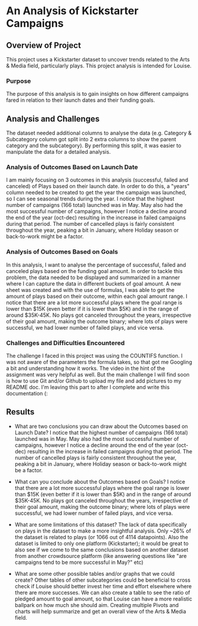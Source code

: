# An Analysis of Kickstarter Campaigns

## Overview of Project
This project uses a Kickstarter dataset to uncover trends related to the Arts & Media field, particularly plays. This project analysis is intended for Louise.

### Purpose
The purpose of this analysis is to gain insights on how different campaigns fared in relation to their launch dates and their funding goals.

## Analysis and Challenges
The dataset needed additional columns to analyse the data (e.g. Category & Subcategory column got split into 2 extra columns to show the parent category and the subcategory). By performing this split, it was easier to manipulate the data for a detailed analysis.

### Analysis of Outcomes Based on Launch Date
I am mainly focusing on 3 outcomes in this analysis (successful, failed and canceled) of Plays based on their launch date. In order to do this, a "years" column needed to be created to get the year the campaign was launched, so I can see seasonal trends during the year. 
I notice that the highest number of campaigns (166 total) launched was in May. May also had the most successful number of campaigns, however I notice a decline around the end of the year (oct-dec) resulting in the increase in failed campaigns during that period. The number of cancelled plays is fairly consistent throughout the year, peaking a bit in January, where Holiday season or back-to-work might be a factor.

### Analysis of Outcomes Based on Goals
In this analysis, I want to analyse the percentage of successful, failed and canceled plays based on the funding goal amount. In order to tackle this problem, the data needed to be displayed and summarized in a manner where I can capture the data in different buckets of goal amount. A new sheet was created and with the use of formulas, I was able to get the amount of plays based on their outcome, within each goal amount range.
I notice that there are a lot more successful plays where the goal range is lower than $15K (even better if it is lower than $5K) and in the range of around $35K-45K. No plays got canceled throughout the years, irrespective of their goal amount, making the outcome binary; where lots of plays were successful, we had lower number of failed plays, and vice versa.

### Challenges and Difficulties Encountered
The challenge I faced in this project was using the COUNTIFS function. I was not aware of the parameters the formula takes, so that got me Googling a bit and understanding how it works. The video in the hint of the assignment was very helpful as well.
But the main challenge I will find soon is how to use Git and/or Github to upload my file and add pictures to my README doc. I'm leaving this part to after I complete and write this documentation (:


## Results

- What are two conclusions you can draw about the Outcomes based on Launch Date?
I notice that the highest number of campaigns (166 total) launched was in May. May also had the most successful number of campaigns, however I notice a decline around the end of the year (oct-dec) resulting in the increase in failed campaigns during that period. The number of cancelled plays is fairly consistent throughout the year, peaking a bit in January, where Holiday season or back-to-work might be a factor.

- What can you conclude about the Outcomes based on Goals?
I notice that there are a lot more successful plays where the goal range is lower than $15K (even better if it is lower than $5K) and in the range of around $35K-45K. No plays got canceled throughout the years, irrespective of their goal amount, making the outcome binary; where lots of plays were successful, we had lower number of failed plays, and vice versa.

- What are some limitations of this dataset?
The lack of data specifically on plays in the dataset to make a more insightful analysis. Only ~26% of the dataset is related to plays (or 1066 out of 4114 datapoints). Also the dataset is limited to only one platform (Kickstarter); it would be great to also see if we come to the same conclusions based on another dataset from another crowdsource platform (like answering questions like "are campaigns tend to be more successful in May?" etc)

- What are some other possible tables and/or graphs that we could create?
Other tables of other subcategories could be beneficial to cross check if Louise should better invest her time and effort elsewhere where there are more successes. We can also create a table to see the ratio of pledged amount to goal amount, so that Louise can have a more realistic ballpark on how much she should aim. Creating multiple Pivots and charts will help summarize and get an overall view of the Arts & Media field.
